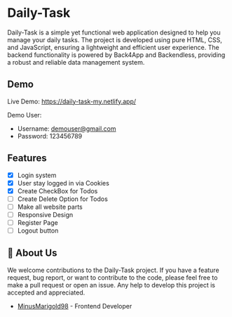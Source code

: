 
#  Daily-Task

Daily-Task is a simple yet functional web application designed to help you manage your daily tasks. The project is developed using pure HTML, CSS, and JavaScript, ensuring a lightweight and efficient user experience. The backend functionality is powered by Back4App and Backendless, providing a robust and reliable data management system.




## Demo

Live Demo: https://daily-task-my.netlify.app/

Demo User: 
- Username: demouser@gmail.com
- Password: 123456789

## Features

- [X]  Login system
- [X]  User stay logged in via Cookies
- [X]  Create CheckBox for Todos
- [ ]  Create Delete Option for Todos
- [ ]  Make all website parts
- [ ]  Responsive Design
- [ ]  Register Page
- [ ]  Logout button
## 👋 About Us

We welcome contributions to the Daily-Task project. If you have a feature request, bug report, or want to contribute to the code, please feel free to make a pull request or open an issue. Any help to develop this project is accepted and appreciated.



- [MinusMarigold98](https://www.discordapp.com/users/382244660208205824) - Frontend Developer